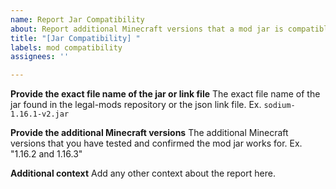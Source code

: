 ```yaml
---
name: Report Jar Compatibility
about: Report additional Minecraft versions that a mod jar is compatible with.
title: "[Jar Compatibility] "
labels: mod compatibility
assignees: ''

---
```


**Provide the exact file name of the jar or link file**
The exact file name of the jar found in the legal-mods repository or the json link file. Ex. `sodium-1.16.1-v2.jar`

**Provide the additional Minecraft versions**
The additional Minecraft versions that you have tested and confirmed the mod jar works for. Ex. "1.16.2 and 1.16.3"

**Additional context**
Add any other context about the report here.
